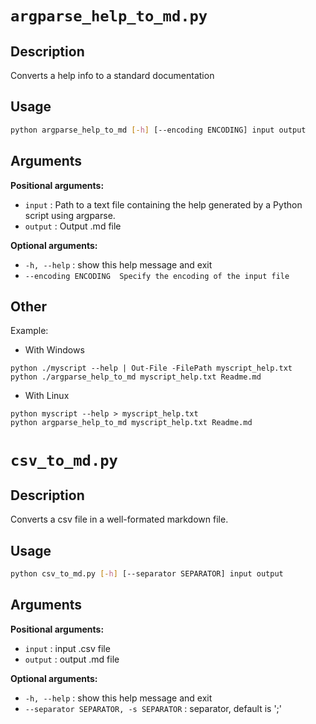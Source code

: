 # `argparse_help_to_md.py`
## Description
Converts a help info to a standard documentation



## Usage 
```bash
python argparse_help_to_md [-h] [--encoding ENCODING] input output
```

## Arguments
**Positional arguments:**
 * `input` : Path to a text file containing the help generated by a Python script using argparse.
 * `output` : Output .md file

**Optional arguments:**
 * `-h, --help` : show this help message and exit
 * `--encoding ENCODING  Specify the encoding of the input file`

## Other
Example:
 * With Windows

```
python ./myscript --help | Out-File -FilePath myscript_help.txt
python ./argparse_help_to_md myscript_help.txt Readme.md
```

 * With Linux
```
python myscript --help > myscript_help.txt
python argparse_help_to_md myscript_help.txt Readme.md
```

# `csv_to_md.py`
## Description
Converts a csv file in a well-formated markdown file.



## Usage 
```bash
python csv_to_md.py [-h] [--separator SEPARATOR] input output
```

## Arguments
**Positional arguments:**
 * `input` : input .csv file
 * `output` : output .md file

**Optional arguments:**
 * `-h, --help` : show this help message and exit
 * `--separator SEPARATOR, -s SEPARATOR` : separator, default is ';'

